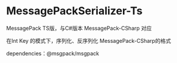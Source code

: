 # MessagePackSerializer-Ts
MessagePack TS版，与C#版本  MessagePack-CSharp 对应

在Int Key 的模式下，序列化、反序列化 MessagePack-CSharp的格式

dependencies：@msgpack/msgpack
